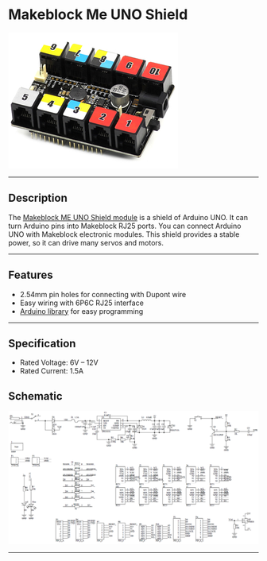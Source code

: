 # Makeblock Me UNO Shield

![ME-UNO-SHIELD](me-uno-shield.png)

---

## Description
The [Makeblock ME UNO Shield module][makeblock shield] is a shield of Arduino UNO. It can turn Arduino pins into Makeblock RJ25 ports. You can connect Arduino UNO with Makeblock electronic modules. This shield provides a stable power, so it can drive many servos and motors.

---

## Features
* 2.54mm pin holes for connecting with Dupont wire
* Easy wiring with 6P6C RJ25 interface
* [Arduino library][library] for easy programming

---

## Specification
* Rated Voltage: 6V – 12V
* Rated Current: 1.5A

## Schematic
![ME-UNO-SHIELD-SCHEMATIC](schematic.png)

---

[library]: https://github.com/Makeblock-official/Makeblock-Libraries
[makeblock shield]: http://learn.makeblock.com/en/me-uno-shield/